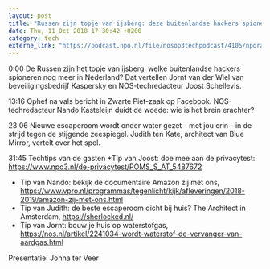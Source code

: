 ```yaml
---
layout: post
title: "Russen zijn topje van ijsberg: deze buitenlandse hackers spioneren nog meer in Nederland"
date: Thu, 11 Oct 2018 17:30:42 +0200
category: tech
externe_link: "https://podcast.npo.nl/file/nosop3techpodcast/4105/nporadio1_nosop3techpodcast_20181011_russen-zijn-topje-van-ijsberg-deze-buitenlandse-hackers-spioneren-nog-meer-in-nederland.mp3"
---
```


0:00 De Russen zijn het topje van ijsberg: welke buitenlandse hackers spioneren nog meer in Nederland? Dat vertellen Jornt van der Wiel van beveiligingsbedrijf Kaspersky en NOS-techredacteur Joost Schellevis.

13:16 Ophef na vals bericht in Zwarte Piet-zaak op Facebook. NOS-techredacteur Nando Kasteleijn duidt de woede: wie is het brein erachter?

23:06 Nieuwe escaperoom wordt onder water gezet - met jou erin - in de strijd tegen de stijgende zeespiegel. Judith ten Kate, architect van Blue Mirror, vertelt over het spel.

31:45 Techtips van de gasten
*Tip van Joost: doe mee aan de privacytest: https://www.npo3.nl/de-privacytest/POMS_S_AT_5487672
* Tip van Nando: bekijk de documentaire Amazon zij met ons, https://www.vpro.nl/programmas/tegenlicht/kijk/afleveringen/2018-2019/amazon-zij-met-ons.html
* Tip van Judith: de beste escaperoom dicht bij huis? The Architect in Amsterdam, https://sherlocked.nl/
* Tip van Jornt: bouw je huis op waterstofgas, https://nos.nl/artikel/2241034-wordt-waterstof-de-vervanger-van-aardgas.html

Presentatie: Jonna ter Veer<img src="http://feeds.feedburner.com/~r/nosop3-tech-podcast/~4/NTBLT7TxHho" height="1" width="1" alt=""/>
